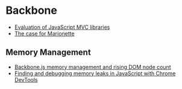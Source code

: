 # Backbone

* [Evaluation of JavaScript MVC libraries](http://blog.binarymist.net/2013/12/28/evaluation-of-angularjs-emberjs-backbonejs-marionettejs/)
* [The case for Marionette](http://benmccormick.org/2014/12/02/the-case-for-marionette-js/)

## Memory Management

* [Backbone.js memory management and rising DOM node count](http://stackoverflow.com/questions/15126334/backbone-js-memory-management-rising-dom-node-count)
* [Finding and debugging memory leaks in JavaScript with Chrome DevTools](http://slid.es/gruizdevilla/memory)